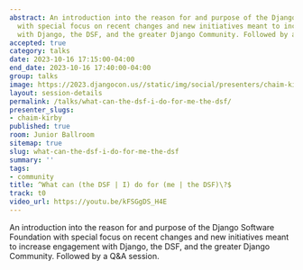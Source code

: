 ```yaml
---
abstract: An introduction into the reason for and purpose of the Django Software Foundation
  with special focus on recent changes and new initiatives meant to increase engagement
  with Django, the DSF, and the greater Django Community. Followed by a Q&A session.
accepted: true
category: talks
date: 2023-10-16 17:15:00-04:00
end_date: 2023-10-16 17:40:00-04:00
group: talks
image: https://2023.djangocon.us//static/img/social/presenters/chaim-kirby.png
layout: session-details
permalink: /talks/what-can-the-dsf-i-do-for-me-the-dsf/
presenter_slugs:
- chaim-kirby
published: true
room: Junior Ballroom
sitemap: true
slug: what-can-the-dsf-i-do-for-me-the-dsf
summary: ''
tags:
- community
title: ^What can (the DSF | I) do for (me | the DSF)\?$
track: t0
video_url: https://youtu.be/kFSGgDS_H4E
---
```


An introduction into the reason for and purpose of the Django Software Foundation with special focus on recent changes and new initiatives meant to increase engagement with Django, the DSF, and the greater Django Community. Followed by a Q&A session.
